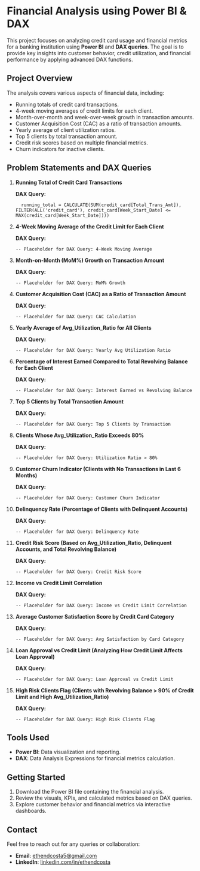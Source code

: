 # Financial Analysis using Power BI & DAX

This project focuses on analyzing credit card usage and financial metrics for a banking institution using **Power BI** and **DAX queries**. The goal is to provide key insights into customer behavior, credit utilization, and financial performance by applying advanced DAX functions.

## Project Overview

The analysis covers various aspects of financial data, including:

- Running totals of credit card transactions.
- 4-week moving averages of credit limits for each client.
- Month-over-month and week-over-week growth in transaction amounts.
- Customer Acquisition Cost (CAC) as a ratio of transaction amounts.
- Yearly average of client utilization ratios.
- Top 5 clients by total transaction amount.
- Credit risk scores based on multiple financial metrics.
- Churn indicators for inactive clients.

## Problem Statements and DAX Queries

1. **Running Total of Credit Card Transactions**

    **DAX Query:**
    ```DAX
      running_total = CALCULATE(SUM(credit_card[Total_Trans_Amt]), FILTER(ALL('credit_card'), credit_card[Week_Start_Date] <= MAX(credit_card[Week_Start_Date])))
    ```

2. **4-Week Moving Average of the Credit Limit for Each Client**

    **DAX Query:**
    ```DAX
    -- Placeholder for DAX Query: 4-Week Moving Average
    ```

3. **Month-on-Month (MoM%) Growth on Transaction Amount**

    **DAX Query:**
    ```DAX
    -- Placeholder for DAX Query: MoM% Growth
    ```

4. **Customer Acquisition Cost (CAC) as a Ratio of Transaction Amount**

    **DAX Query:**
    ```DAX
    -- Placeholder for DAX Query: CAC Calculation
    ```

5. **Yearly Average of Avg_Utilization_Ratio for All Clients**

    **DAX Query:**
    ```DAX
    -- Placeholder for DAX Query: Yearly Avg Utilization Ratio
    ```

6. **Percentage of Interest Earned Compared to Total Revolving Balance for Each Client**

    **DAX Query:**
    ```DAX
    -- Placeholder for DAX Query: Interest Earned vs Revolving Balance
    ```

7. **Top 5 Clients by Total Transaction Amount**

    **DAX Query:**
    ```DAX
    -- Placeholder for DAX Query: Top 5 Clients by Transaction
    ```

8. **Clients Whose Avg_Utilization_Ratio Exceeds 80%**

    **DAX Query:**
    ```DAX
    -- Placeholder for DAX Query: Utilization Ratio > 80%
    ```

9. **Customer Churn Indicator (Clients with No Transactions in Last 6 Months)**

    **DAX Query:**
    ```DAX
    -- Placeholder for DAX Query: Customer Churn Indicator
    ```

10. **Delinquency Rate (Percentage of Clients with Delinquent Accounts)**

    **DAX Query:**
    ```DAX
    -- Placeholder for DAX Query: Delinquency Rate
    ```

11. **Credit Risk Score (Based on Avg_Utilization_Ratio, Delinquent Accounts, and Total Revolving Balance)**

    **DAX Query:**
    ```DAX
    -- Placeholder for DAX Query: Credit Risk Score
    ```

12. **Income vs Credit Limit Correlation**

    **DAX Query:**
    ```DAX
    -- Placeholder for DAX Query: Income vs Credit Limit Correlation
    ```

13. **Average Customer Satisfaction Score by Credit Card Category**

    **DAX Query:**
    ```DAX
    -- Placeholder for DAX Query: Avg Satisfaction by Card Category
    ```

14. **Loan Approval vs Credit Limit (Analyzing How Credit Limit Affects Loan Approval)**

    **DAX Query:**
    ```DAX
    -- Placeholder for DAX Query: Loan Approval vs Credit Limit
    ```

15. **High Risk Clients Flag (Clients with Revolving Balance > 90% of Credit Limit and High Avg_Utilization_Ratio)**

    **DAX Query:**
    ```DAX
    -- Placeholder for DAX Query: High Risk Clients Flag
    ```

## Tools Used

- **Power BI**: Data visualization and reporting.
- **DAX**: Data Analysis Expressions for financial metrics calculation.

## Getting Started

1. Download the Power BI file containing the financial analysis.
2. Review the visuals, KPIs, and calculated metrics based on DAX queries.
3. Explore customer behavior and financial metrics via interactive dashboards.

## Contact

Feel free to reach out for any queries or collaboration:

- **Email**: ethendcosta5@gmail.com
- **LinkedIn**: [linkedin.com/in/ethendcosta](http://linkedin.com/in/ethendcosta)
